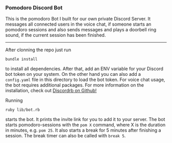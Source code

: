 ### Pomodoro Discord Bot

This is the pomodoro Bot I built for our own private Discord Server. It messages all connected users in the voice chat, if someone starts an pomodoro sessions and also sends messages and plays a doorbell ring sound, if the current session has been finished. 

---
After clonning the repo just run

`bundle install`

to install all dependencies. After that, add an ENV variable for your Discord bot token on your system. On the other hand you can also add a `config.yaml` file in this directory to load the bot token. For voice chat usage, the bot requires additional packages. For more information on the installation, check out [Discordrb on Github!](https://github.com/shardlab/discordrb#installation)

Running 

`ruby lib/bot.rb`

starts the bot. It prints the invite link for you to add it to your server. The bot starts pomodoro-sessions with the `pom X` command, where X is the duration in minutes, e.g. `pom 25`. It also starts a break for 5 minutes after finishing a session. The break timer can also be called with `break 5`.
